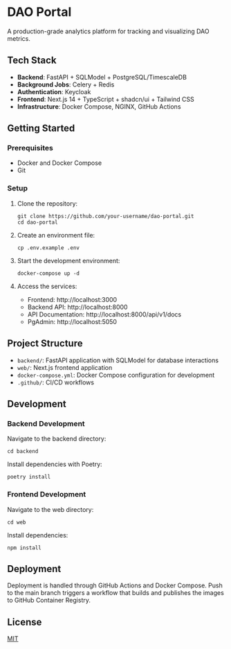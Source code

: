 # DAO Portal

A production-grade analytics platform for tracking and visualizing DAO metrics.

## Tech Stack

- **Backend**: FastAPI + SQLModel + PostgreSQL/TimescaleDB
- **Background Jobs**: Celery + Redis
- **Authentication**: Keycloak
- **Frontend**: Next.js 14 + TypeScript + shadcn/ui + Tailwind CSS
- **Infrastructure**: Docker Compose, NGINX, GitHub Actions

## Getting Started

### Prerequisites

- Docker and Docker Compose
- Git

### Setup

1. Clone the repository:
   ```
   git clone https://github.com/your-username/dao-portal.git
   cd dao-portal
   ```

2. Create an environment file:
   ```
   cp .env.example .env
   ```

3. Start the development environment:
   ```
   docker-compose up -d
   ```

4. Access the services:
   - Frontend: http://localhost:3000
   - Backend API: http://localhost:8000
   - API Documentation: http://localhost:8000/api/v1/docs
   - PgAdmin: http://localhost:5050

## Project Structure

- `backend/`: FastAPI application with SQLModel for database interactions
- `web/`: Next.js frontend application
- `docker-compose.yml`: Docker Compose configuration for development
- `.github/`: CI/CD workflows

## Development

### Backend Development

Navigate to the backend directory:
```
cd backend
```

Install dependencies with Poetry:
```
poetry install
```

### Frontend Development

Navigate to the web directory:
```
cd web
```

Install dependencies:
```
npm install
```

## Deployment

Deployment is handled through GitHub Actions and Docker Compose. Push to the main branch triggers a workflow that builds and publishes the images to GitHub Container Registry.

## License

[MIT](LICENSE)